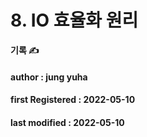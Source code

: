 # 8. IO 효율화 원리

**기록 ✍️**

#### author : jung yuha

#### **first Registered : 2022-05-10**

#### last modified : **2022-05-10**

